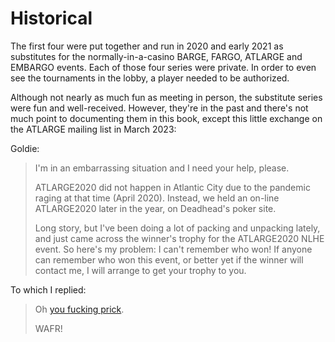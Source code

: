 # Historical

The first four were put together and run in 2020 and early 2021 as
substitutes for the normally-in-a-casino BARGE, FARGO, ATLARGE and
EMBARGO events. Each of those four series were private. In order to
even see the tournaments in the lobby, a player needed to be
authorized.

Although not nearly as much fun as meeting in person, the substitute
series were fun and well-received. However, they're in the past and
there's not much point to documenting them in this book, except this
little exchange on the ATLARGE mailing list in March 2023:

Goldie:

> I'm in an embarrassing situation and I need your help, please.
>
> ATLARGE2020 did not happen in Atlantic City due to the pandemic raging at that time (April 2020).  Instead, we held an on-line ATLARGE2020 later in the year, on Deadhead's poker site. 
>
> Long story, but I've been doing a lot of packing and unpacking lately, and just came across the winner's trophy for the ATLARGE2020 NLHE event.  So here's my problem:  I can't remember who won! If anyone can remember who won this event, or better yet if the winner will contact me, I will arrange to get your trophy to you. 

To which I replied:

> Oh [you fucking prick](https://craftpoker.com/event/1534/player/10).
>
> WAFR!
